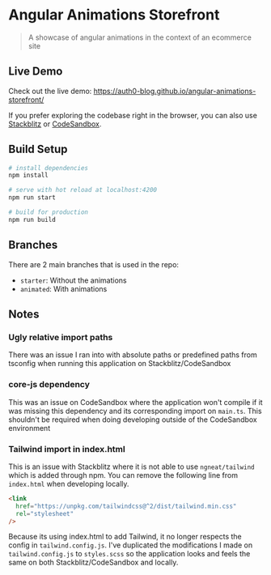# Angular Animations Storefront

> A showcase of angular animations in the context of an ecommerce site
 
## Live Demo

Check out the live demo: https://auth0-blog.github.io/angular-animations-storefront/

If you prefer exploring the codebase right in the browser, you can also use [Stackblitz](https://stackblitz.com/github/auth0-blog/angular-animations-storefront/tree/starter) or [CodeSandbox](https://codesandbox.io/s/github/auth0-blog/angular-animations-storefront/tree/starter).

## Build Setup

```bash
# install dependencies
npm install

# serve with hot reload at localhost:4200
npm run start

# build for production
npm run build
```

## Branches

There are 2 main branches that is used in the repo:

- `starter`: Without the animations
- `animated`: With animations

## Notes

### Ugly relative import paths

There was an issue I ran into with absolute paths or predefined paths from tsconfig when running this application on Stackblitz/CodeSandbox

### core-js dependency

This was an issue on CodeSandbox where the application won't compile if it was missing this dependency and its corresponding import on `main.ts`. This shouldn't be required when doing developing outside of the CodeSandbox environment

### Tailwind import in index.html

This is an issue with Stackblitz where it is not able to use `ngneat/tailwind` which is added through npm. You can remove the following line from `index.html` when developing locally.

```html
<link
  href="https://unpkg.com/tailwindcss@^2/dist/tailwind.min.css"
  rel="stylesheet"
/>
```

Because its using index.html to add Tailwind, it no longer respects the config in `tailwind.config.js`. I've duplicated the modifications I made on `tailwind.config.js` to `styles.scss` so the application looks and feels the same on both Stackblitz/CodeSandbox and locally.
